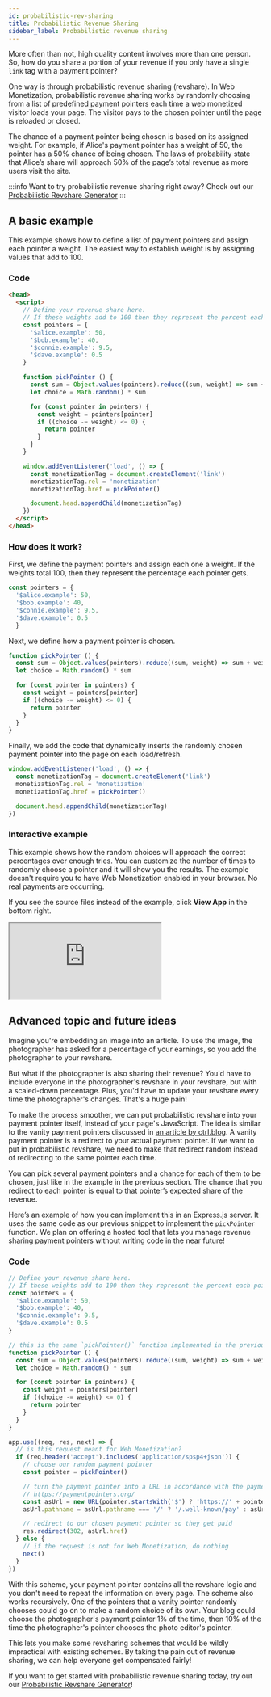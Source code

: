 ```yaml
---
id: probabilistic-rev-sharing
title: Probabilistic Revenue Sharing
sidebar_label: Probabilistic revenue sharing
---
```


More often than not, high quality content involves more than one person. So, how do you share a portion of your revenue if you only have a single `link` tag with a payment pointer?

One way is through probabilistic revenue sharing (revshare). In Web Monetization, probabilistic revenue sharing works by randomly choosing from a list of predefined payment pointers each time a web monetized visitor loads your page. The visitor pays to the chosen pointer until the page is reloaded or closed.

The chance of a payment pointer being chosen is based on its assigned weight. For example, if Alice's payment pointer has a weight of 50, the pointer has a 50% chance of being chosen. The laws of probability state that Alice’s share will approach 50% of the page’s total revenue as more users visit the site.

:::info
Want to try probabilistic revenue sharing right away? Check out our [Probabilistic Revshare Generator](/prob-revshare)
:::

## A basic example

This example shows how to define a list of payment pointers and assign each pointer a weight. The easiest way to establish weight is by assigning values that add to 100.

### Code

```html
<head>
  <script>
    // Define your revenue share here.
    // If these weights add to 100 then they represent the percent each pointer gets.
    const pointers = {
      '$alice.example': 50,
      '$bob.example': 40,
      '$connie.example': 9.5,
      '$dave.example': 0.5
    }

    function pickPointer () {
      const sum = Object.values(pointers).reduce((sum, weight) => sum + weight, 0)
      let choice = Math.random() * sum

      for (const pointer in pointers) {
        const weight = pointers[pointer]
        if ((choice -= weight) <= 0) {
          return pointer
        }
      }
    }

    window.addEventListener('load', () => {
      const monetizationTag = document.createElement('link')
      monetizationTag.rel = 'monetization'
      monetizationTag.href = pickPointer()

      document.head.appendChild(monetizationTag)
    })
  </script>
</head>
```

### How does it work?

First, we define the payment pointers and assign each one a weight. If the weights total 100, then they represent the percentage each pointer gets.

```js
const pointers = {
  '$alice.example': 50,
  '$bob.example': 40,
  '$connie.example': 9.5,
  '$dave.example': 0.5
  }
```

Next, we define how a payment pointer is chosen.

```js
function pickPointer () {
  const sum = Object.values(pointers).reduce((sum, weight) => sum + weight, 0)
  let choice = Math.random() * sum

  for (const pointer in pointers) {
    const weight = pointers[pointer]
    if ((choice -= weight) <= 0) {
      return pointer
    }
  }
}
```

Finally, we add the code that dynamically inserts the randomly chosen payment pointer into the page on each load/refresh.

```js
window.addEventListener('load', () => {
  const monetizationTag = document.createElement('link')
  monetizationTag.rel = 'monetization'
  monetizationTag.href = pickPointer()

  document.head.appendChild(monetizationTag)
})
```

### Interactive example

This example shows how the random choices will approach the correct percentages over enough tries. You can customize the number of times to randomly choose a pointer and it will show you the results. The example doesn't require you to have Web Monetization enabled in your browser. No real payments are occurring.

If you see the source files instead of the example, click **View App** in the bottom right.

<div class="glitch-embed-wrap" style={{ height: '420px', width: '100%' }}>
  <iframe
    src="https://glitch.com/embed/#!/embed/probabalistic-revenue-share-experiment?path=README.md&previewSize=100"
    title="probabalistic-revenue-share-experiment on Glitch"
    allow="geolocation; microphone; camera; midi; vr; encrypted-media"
    style={{ height: '100%', width: '100%', border: '0' }}>
  </iframe>
</div>

## Advanced topic and future ideas

Imagine you're embedding an image into an article. To use the image, the photographer has asked for a percentage of your earnings, so you add the photographer to your revshare.

But what if the photographer is also sharing their revenue? You'd have to include everyone in the photographer's revshare in your revshare, but with a scaled-down percentage. Plus, you'd have to update your revshare every time the photographer's changes. That's a huge pain!

To make the process smoother, we can put probabilistic revshare into your payment pointer itself, instead of your page's JavaScript. The idea is similar to the vanity payment pointers discussed in [an article by ctrl.blog](https://www.ctrl.blog/entry/ilp-payment-pointer-redirects.html). A vanity payment pointer is a redirect to your actual payment pointer. If we want to put in probabilistic revshare, we need to make that redirect random instead of redirecting to the same pointer each time.

You can pick several payment pointers and a chance for each of them to be chosen, just like in the example in the previous section. The chance that you redirect to each pointer is equal to that pointer’s expected share of the revenue.

Here’s an example of how you can implement this in an Express.js server. It uses the same code as our previous snippet to implement the `pickPointer` function. We plan on offering a hosted tool that lets you manage revenue sharing payment pointers without writing code in the near future!

### Code

```js
// Define your revenue share here.
// If these weights add to 100 then they represent the percent each pointer gets.
const pointers = {
  '$alice.example': 50,
  '$bob.example': 40,
  '$connie.example': 9.5,
  '$dave.example': 0.5
}

// this is the same `pickPointer()` function implemented in the previous snippet
function pickPointer () {
  const sum = Object.values(pointers).reduce((sum, weight) => sum + weight, 0)
  let choice = Math.random() * sum

  for (const pointer in pointers) {
    const weight = pointers[pointer]
    if ((choice -= weight) <= 0) {
      return pointer
    }
  }
}

app.use((req, res, next) => {
  // is this request meant for Web Monetization?
  if (req.header('accept').includes('application/spsp4+json')) {
    // choose our random payment pointer
    const pointer = pickPointer()

    // turn the payment pointer into a URL in accordance with the payment pointer spec
    // https://paymentpointers.org/
    const asUrl = new URL(pointer.startsWith('$') ? 'https://' + pointer.substring(1) : pointer)
    asUrl.pathname = asUrl.pathname === '/' ? '/.well-known/pay' : asUrl.pathname

    // redirect to our chosen payment pointer so they get paid
    res.redirect(302, asUrl.href)
  } else {
    // if the request is not for Web Monetization, do nothing
    next()
  }
})
```

With this scheme, your payment pointer contains all the revshare logic and you don't need to repeat the information on every page. The scheme also works recursively. One of the pointers that a vanity pointer randomly chooses could go on to make a random choice of its own. Your blog could choose the photographer's payment pointer 1% of the time, then 10% of the time the photographer's pointer chooses the photo editor's pointer.

This lets you make some revsharing schemes that would be wildly impractical with existing schemes. By taking the pain out of revenue sharing, we can help everyone get compensated fairly!

If you want to get started with probabilistic revenue sharing today, try out our [Probabilistic Revshare Generator](/prob-revshare)!

